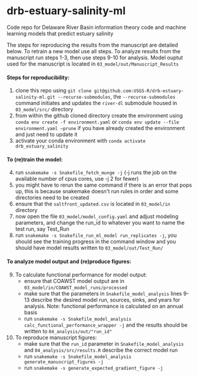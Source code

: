 # drb-estuary-salinity-ml

Code repo for Delaware River Basin information theory code and machine learning models that predict estuary salinity

The steps for reproducing the results from the manuscript are detailed below. To retrain a new model use all steps. To analyze results from the manuscript run steps 1-3, then use steps 9-10 for analysis. Model ouptut used for the manuscript is located in `03_model/out/Manuscript_Results` 

#### Steps for reproducibility:

1) clone this repo using `git clone git@github.com:USGS-R/drb-estuary-salinity-ml.git --recurse-submodules`, the `--recurse-submodules` command initiates and updates the `river-dl` submodule housed in `03_model/src/` directory 
2) from within the github cloned directory create the environment using `conda env create -f environment.yaml` or `conda env update --file environment.yaml –prune` if you have already created the environment and just need to update it
3) activate your conda environment with `conda activate drb_estuary_salinity`

#### To (re)train the model:  

4) run `snakemake -s Snakefile_fetch_munge -j` (-j runs the job on the available number of cpus cores, use -j 2 for fewer)
5) you might have to rerun the same command if there is an error that pops up, this is because snakemake doesn't run rules in order and some directories need to be created
6) ensure that the `saltfront_updated.csv` is located in `03_model/in` directory
7) now open the file `03_model/model_config.yaml` and adjust modeling parameters, and change the run_id to whatever you want to name the test run, say Test_Run
8) run `snakemake -s Snakefile_run_ml_model run_replicates -j`, you should see the training progress in the command window and you should have model results written to `03_model/out/Test_Run/`

#### To analyze model output and (re)produce figures:

9) To calculate functional performance for model output:
    - ensure that COAWST model output are in `03_model/in/COAWST_model_runs/processed`
    - make sure that the parameters in `Snakefile_model_analysis` lines 9-13 describe the desired model run, sources, sinks, and years for analysis. Note: functional performance is calculated on an annual basis
    - run `snakemake -s Snakefile_model_analysis calc_functional_performance_wrapper -j` and the results should be written to `04_analysis/out/"run_id"`
10) To reproduce manuscript figures:
    - make sure that the `run_id` parameter in `Snakefile_model_analysis` and `04_analysis/src/results.R` describe the correct model run
    - run `snakemake -s Snakefile_model_analysis generate_manuscript_figures -j`
    - run `snakemake -s generate_expected_gradient_figure -j`
